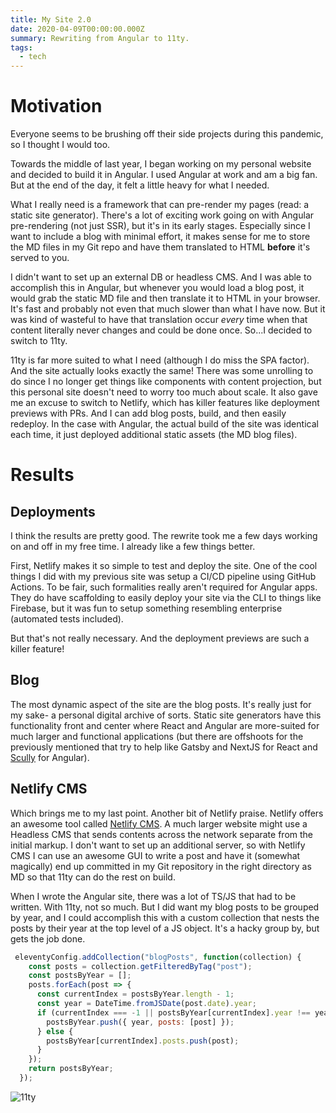 ```yaml
---
title: My Site 2.0
date: 2020-04-09T00:00:00.000Z
summary: Rewriting from Angular to 11ty.
tags:
  - tech
---
```

# Motivation

Everyone seems to be brushing off their side projects during this pandemic, so I thought I would too.

Towards the middle of last year, I began working on my personal website and decided to build it in Angular. I used Angular at work and am a big fan. But at the end of the day, it felt a little heavy for what I needed. 

What I really need is a framework that can pre-render my pages (read: a static site generator). There's a lot of exciting work going on with Angular pre-rendering (not just SSR), but it's in its early stages. Especially since I want to include a blog with minimal effort, it makes sense for me to store the MD files in my Git repo and have them translated to HTML **before** it's served to you.

I didn't want to set up an external DB or headless CMS. And I was able to accomplish this in Angular, but whenever you would load a blog post, it would grab the static MD file and then translate it to HTML in your browser. It's fast and probably not even that much slower than what I have now. But it was kind of wasteful to have that translation occur *every* time when that content literally never changes and could be done once. So...I decided to switch to 11ty. 

11ty is far more suited to what I need (although I do miss the SPA factor). And the site actually looks exactly the same! There was some unrolling to do since I no longer get things like components with content projection, but this personal site doesn't need to worry too much about scale. It also gave me an excuse to switch to Netlify, which has killer features like deployment previews with PRs. And I can add blog posts, build, and then easily redeploy. In the case with Angular, the actual build of the site was identical each time, it just deployed additional static assets (the MD blog files). 

# Results

## Deployments

I think the results are pretty good. The rewrite took me a few days working on and off in my free time. I already like a few things better.

First, Netlify makes it so simple to test and deploy the site. One of the cool things I did with my previous site was setup a CI/CD pipeline using GitHub Actions. To be fair, such formalities really aren't required for Angular apps. They do have scaffolding to easily deploy your site via the CLI to things like Firebase, but it was fun to setup something resembling enterprise (automated tests included). 

But that's not really necessary. And the deployment previews are such a killer feature! 

## Blog

The most dynamic aspect of the site are the blog posts. It's really just for my sake- a personal digital archive of sorts. Static site generators have this functionality front and center where React and Angular are more-suited for much larger and functional applications (but there are offshoots for the previously mentioned that try to help like Gatsby and NextJS for React and [Scully](https://github.com/scullyio/scully) for Angular). 

## Netlify CMS

Which brings me to my last point. Another bit of Netlify praise. Netlify offers an awesome tool called [Netlify CMS](https://www.netlifycms.org/). A much larger website might use a Headless CMS that sends contents across the network separate from the initial markup. I don't want to set up an additional server, so with Netlify CMS I can use an awesome GUI to write a post and have it (somewhat magically) end up committed in my Git repository in the right directory as MD so that 11ty can do the rest on build.

When I wrote the Angular site, there was a lot of TS/JS that had to be written. With 11ty, not so much. But I did want my blog posts to be grouped by year, and I could accomplish this with a custom collection that nests the posts by their year at the top level of a JS object. It's a hacky group by, but gets the job done. 

```javascript
 eleventyConfig.addCollection("blogPosts", function(collection) {
    const posts = collection.getFilteredByTag("post");
    const postsByYear = [];
    posts.forEach(post => {
      const currentIndex = postsByYear.length - 1;
      const year = DateTime.fromJSDate(post.date).year;
      if (currentIndex === -1 || postsByYear[currentIndex].year !== year) {
        postsByYear.push({ year, posts: [post] });
      } else {
        postsByYear[currentIndex].posts.push(post);
      }
    });
    return postsByYear;
  });
```

![11ty](https://camo.githubusercontent.com/f1a9a3921ae3ea9bd2b024d763bdddd8c931be6f/68747470733a2f2f7777772e313174792e696f2f696d672f6c6f676f2d6769746875622e706e67)